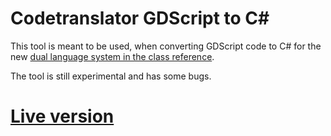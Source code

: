 # Codetranslator GDScript to C#
This tool is meant to be used, when converting GDScript code to C# for the new [dual language system in the class reference](https://github.com/godotengine/godot/pull/40613).

The tool is still experimental and has some bugs.

# [Live version](https://byhasa.de/codetranslator/)